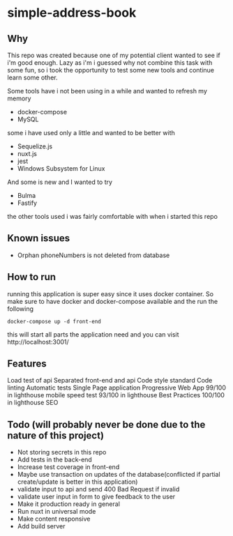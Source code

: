 # simple-address-book

## Why

This repo was created because one of my potential client wanted to see if i'm good enough. Lazy as i'm i guessed why not combine this task with some fun, so i took the opportunity to test some new tools and continue learn some other.

Some tools have i not been using in a while and wanted to refresh my memory

- docker-compose
- MySQL

some i have used only a little and wanted to be better with

- Sequelize.js
- nuxt.js
- jest
- Windows Subsystem for Linux

And some is new and I wanted to try

- Bulma
- Fastify

the other tools used i was fairly comfortable with when i started this repo

## Known issues

- Orphan phoneNumbers is not deleted from database

## How to run

running this application is super easy since it uses docker container. So make sure to have docker and docker-compose available and the run the following

  `docker-compose up -d front-end`

  this will start all parts the application need and you can visit http://localhost:3001/

## Features
Load test of api
Separated front-end and api
Code style standard
Code linting
Automatic tests
Single Page application
Progressive Web App
99/100 in lighthouse mobile speed test
93/100 in lighthouse Best Practices
100/100 in lighthouse SEO

## Todo (will probably never be done due to the nature of this project)

- Not storing secrets in this repo
- Add tests in the back-end
- Increase test coverage in front-end
- Maybe use transaction on updates of the database(conflicted if partial create/update is better in this application)
- validate input to api and send 400 Bad Request if invalid
- validate user input in form to give feedback to the user
- Make it production ready in general
- Run nuxt in universal mode
- Make content responsive
- Add build server
